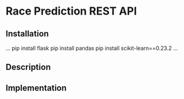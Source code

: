 # Race Prediction REST API

## Installation
...
pip install flask
pip install pandas
pip install scikit-learn==0.23.2
...

## Description

## Implementation

